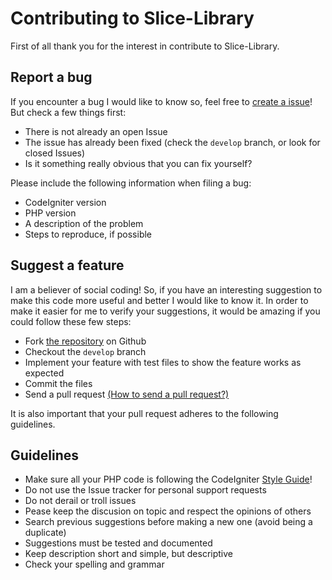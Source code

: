 # Contributing to Slice-Library

First of all thank you for the interest in contribute to Slice-Library.

## Report a bug

If you encounter a bug I would like to know so, feel free to [create a issue][issues]! But check a few things first:

+ There is not already an open Issue
+ The issue has already been fixed (check the `develop` branch, or look for closed Issues)
+ Is it something really obvious that you can fix yourself?

Please include the following information when filing a bug:

+ CodeIgniter version
+ PHP version
+ A description of the problem
+ Steps to reproduce, if possible

## Suggest a feature

I am a believer of social coding! So, if you have an interesting suggestion to make this code more useful and better I would like to know it. In order to make it easier for me to verify your suggestions, it would be amazing if you could follow these few steps:

+ Fork [the repository][repository] on Github
+ Checkout the `develop` branch
+ Implement your feature with test files to show the feature works as expected
+ Commit the files
+ Send a pull request [(How to send a pull request?)][requests]

It is also important that your pull request adheres to the following guidelines.

## Guidelines

+ Make sure all your PHP code is following the CodeIgniter [Style Guide][styleguide]!
+ Do not use the Issue tracker for personal support requests
+ Do not derail or troll issues
+ Pease keep the discusion on topic and respect the opinions of others
+ Search previous suggestions before making a new one (avoid being a duplicate)
+ Suggestions must be tested and documented
+ Keep description short and simple, but descriptive
+ Check your spelling and grammar

[issues]: https://github.com/GustMartins/Slice-Library/issues
[repository]: https://github.com/GustMartins/Slice-Library
[requests]: http://help.github.com/send-pull-requests/
[styleguide]: https://codeigniter.com/user_guide/general/styleguide.html